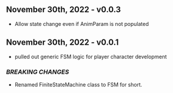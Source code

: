 ## **November 30th, 2022 - v0.0.3**

+ Allow state change even if AnimParam is not populated

## **November 30th, 2022 - v0.0.1**

+ pulled out generic FSM logic for player character development

### *BREAKING CHANGES*
+ Renamed FiniteStateMachine class to FSM for short.
